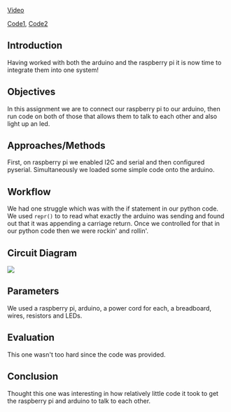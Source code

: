 [Video](https://youtu.be/Zz26EXnrD9g)

[Code1](https://github.com/mwhol/490IOT/blob/master/ICPs/IPC8/snippet-1.py), [Code2](https://github.com/mwhol/490IOT/blob/master/ICPs/IPC8/snippet-2.ino)


## Introduction

Having worked with both the arduino and the raspberry pi it is now time to integrate them into one system!

## Objectives

In this assignment we are to connect our raspberry pi to our arduino, then run code on both of those that allows them to talk to each other and also light up an led.

## Approaches/Methods

First, on raspberry pi we enabled I2C and serial and then configured pyserial. Simultaneously we loaded some simple code onto the arduino.

## Workflow

We had one struggle which was with the if statement in our python code. We used `repr()` to to read what exactly the arduino was sending and found out that it was appending a carriage return. Once we controlled for that in our python code then we were rockin' and rollin'.

## Circuit Diagram

![](https://raw.githubusercontent.com/mwhol/490IOT/master/ICPs/IPC8/ICP8Circuit.jpg)

## Parameters

We used a raspberry pi, arduino, a power cord for each, a breadboard, wires, resistors and LEDs.

## Evaluation

This one wasn't too hard since the code was provided.

## Conclusion

Thought this one was interesting in how relatively little code it took to get the raspberry pi and arduino to talk to each other.